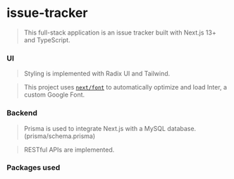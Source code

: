 # issue-tracker

> This full-stack application is an issue tracker built with Next.js 13+ and TypeScript.

### UI

> Styling is implemented with Radix UI and Tailwind.

> This project uses [`next/font`](https://nextjs.org/docs/basic-features/font-optimization) to automatically optimize and load Inter, a custom Google Font.

### Backend

> Prisma is used to integrate Next.js with a MySQL database.(prisma/schema.prisma)

> RESTful APIs are implemented.

### Packages used
